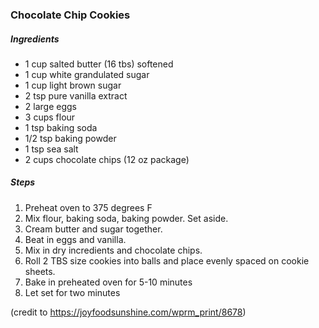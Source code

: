 ### Chocolate Chip Cookies

##### Ingredients
- 1 cup salted butter (16 tbs) softened
- 1 cup white grandulated sugar
- 1 cup light brown sugar
- 2 tsp pure vanilla extract
- 2 large eggs
- 3 cups flour
- 1 tsp baking soda
- 1/2 tsp baking powder
- 1 tsp sea salt
- 2 cups chocolate chips (12 oz package)

##### Steps
1. Preheat oven to 375 degrees F
2. Mix flour, baking soda, baking powder. Set aside.
3. Cream butter and sugar together.
4. Beat in eggs and vanilla.
5. Mix in dry incredients and chocolate chips.
6. Roll 2 TBS size cookies into balls and place evenly spaced on cookie sheets.
7. Bake in preheated oven for 5-10 minutes
8. Let set for two minutes

(credit to https://joyfoodsunshine.com/wprm_print/8678)
